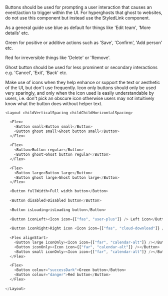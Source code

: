 Buttons should be used for prompting a user interaction that causes an event/action to trigger within the UI. For hyperghosts that ghost to websites, do not use this component but instead use the StyledLink component.

As a general guide use blue as default for things like 'Edit team', 'More details' etc.

Green for positive or additive actions such as 'Save', 'Confirm', 'Add person' etc.

Red for irreversible things like 'Delete' or 'Remove'.

Ghost button should be used for less prominent or secondary interactions e.g. 'Cancel', 'Exit', 'Back' etc.

Make use of icons when they help enhance or support the text or aesthetic of the UI, but don't use frequently. Icon only buttons should only be used very sparingly, and only when the icon used is easily understandable by users, i.e. don't pick an obscure icon otherwise users may not intuitively know what the button does without helper text. 

```js
<Layout childVerticalSpacing childChildHorizontalSpacing>

  <Flex>
    <Button small>Button small</Button>
    <Button ghost small>Ghost button small</Button>
  </Flex>
  
  <Flex>
    <Button>Button regular</Button>
    <Button ghost>Ghost button regular</Button>
  </Flex>

  <Flex>
    <Button large>Button large</Button>
    <Button ghost large>Ghost button large</Button>
  </Flex>

  <Button fullWidth>Full width button</Button>
  
  <Button disabled>Disabled button</Button>
  
  <Button isLoading>isLoading button</Button>
  
  <Button iconLeft><Icon icon={["fas", "user-plus"]} /> Left icon</Button>
  
  <Button iconRight>Right icon <Icon icon={["fas", "cloud-download"]} /></Button>
  
  <Flex alignStart>
    <Button large iconOnly><Icon icon={["far", "calendar-alt"]} /></Button>
    <Button iconOnly><Icon icon={["far", "calendar-alt"]} /></Button>
    <Button small iconOnly><Icon icon={["far", "calendar-alt"]} /></Button>
  </Flex>

  <Flex>
    <Button colour="successDark">Green button</Button>
    <Button colour="danger">Red button</Button>
  </Flex>
  
</Layout>
```
